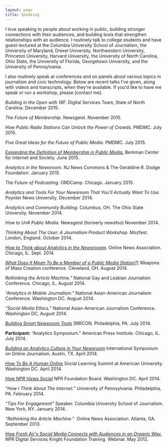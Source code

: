 ```yaml
---
layout: page
title: Speaking
---
```

I love speaking to people about working in public, building stronger connections with their audiences, and building tools that strengthen relationships with an audience. I routinely talk to college students and have guest-lectured at the Columbia University School of Journalism, the University of Maryland, Drexel University, Northwestern University, Princeton University, Harvard University, the University of North Carolina, Ohio State, the University of Florida, Georgetown University, and the University of Pennsylvania.

I also routinely speak at conferences and on panels about various topics in journalism and civic technology. Below are recent talks I've given, along with videos and transcripts, when they're available. If you'd like to have me speak or run a workshop, please [contact me].


_Building in the Open with 18F._ Digital Services Team, State of North Carolina. December 2015.

_The Future of Membership._ Newsgeist. November 2015.

_How Public Radio Stations Can Unlock the Power of Crowds._ PMDMC. July 2015.

_Five Great Ideas for the Future of Public Media._ PMDMC. July 2015.

_[Expanding the Definition of Membership in Public Media.](https://www.youtube.com/watch?v=CAmNK85s2l4)_ Berkman Center for Internet and Society. June 2015.

_Analytics in the Newsroom._ NJ News Commons & The Geraldine R. Dodge Foundation. January 2015.

_The Future of Podcasting._ ORDCamp. Chicago. January 2015.

_Analytics and Tools For Your Newsroom That You&#8217;ll Actually Want To Use._ Poynter News University. December 2014.

_Analytics and Community Building._ Columbus, OH. The Ohio State University. November 2014.

_How to Un#$%$ Public Media._ Newsgeist (formerly newsfoo) November 2014.

_Thinking About The User: A Journalism Product Workshop._ Mozfest. London, England. October 2014.

_[How to Think about Analytics in the Newsrooom](https://www.youtube.com/watch?v=cBjh25g4ZRM)._ Online News Association. Chicago, IL. Sept. 2014.

_[What Does It Mean To Be a Member of a Public Media Station?)](https://medium.com/@mkramer/what-does-it-mean-to-be-a-member-of-a-public-media-station-and-what-could-it-mean-59b0d3c90204)_ Weapons of Mass Creation conference. Cleveland, OH. August 2014.

_Rethinking the Article Machine.”_ National Gay and Lesbian Journalism Conference. Chicago, IL. August 2014.

_“Analytics in Mobile Journalism.”_ National Asian-American Journalism Conference. Washington DC. August 2014.

_“Social Media Ethics.”_ National Asian-American Journalism Conference. Washington DC, August 2014.

_[Building Smart Newsroom Tools](https://source.opennews.org/en-US/learning/building-smart-newsroom-tools/)_ SRRCON. Philadelphia, PA. July 2014.

**Participant:** “Analytics Symposium.” American Press Institute. Chicago, IL. July 2014.

_[Building an Analytics Culture in Your Newsroom](https://hackpad.com/Heres-Mels-Speech-for-ISOJ-DdutDblUtMs)_ International Symposium on Online Journalism. Austin, TX. April 2014.

_[How To Be A Human Online](https://hackpad.com/Heres-Mels-talk-for-the-Social-Learning-Summit-at-American-University-vgIAgSngYEC)_ Social Learning Summit at American University. Washington DC. April 2014.

_[How NPR Views Social](https://hackpad.com/Mels-Talk-for-NPR-Foundation-Board-mZ9Zp24TTT9)_ NPR Foundation Board. Washington DC. April 2014.

_“How I Think About The Internet.”_ University of Pennsylvania. Philadelphia, PA. February 2014.

_“Tips For Engagement”_ Speaker. Columbia University School of Journalism. New York, NY. January 2014.

_“Rethinking the Article Machine.”_  Online News Association. Atlanta, GA. September 2013.

_[How Fresh Air's Social Media Connects with Audiences in an Organic Way. ](http://editorial.digitalservices.npr.org/post/fresh-airs-melody-kramer-social-media-dont-over-think-it-be-polite-and-have-fun-video)_ NPR Digital Services Knight Foundation Training. Webinar. May 2012.
